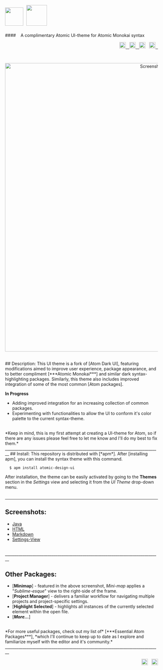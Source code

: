 <img src="https://cloud.githubusercontent.com/assets/16360374/17991222/82596480-6af1-11e6-9c96-3e2996a8be5a.png" height="60"/>&nbsp;&nbsp;<img src="https://cloud.githubusercontent.com/assets/16360374/18036928/5fbcbcdc-6d2c-11e6-9b40-3aad67379241.png" height="68"/>
--------------------------------------------------------------------------------  
####&nbsp;&nbsp;&nbsp; A complimentary Atomic UI-theme for Atomic Monokai syntax
<p align="right">
	<a href="https://atom.io/themes/atomic-design-ui">
		<img src="https://img.shields.io/apm/v/atomic-design-ui.svg?" height="21" title="Version">&nbsp;&nbsp;
	</a>  
	<a href="https://opensource.org/licenses/MIT">
		<img src="https://img.shields.io/apm/l/atomic-design-ui.svg?" height="21" title="License">&nbsp;&nbsp;
	</a>  
    <img src="https://img.shields.io/apm/dm/atomic-design-ui.svg?maxAge=2592000?" height="21" title="Downloads">&nbsp;&nbsp;
	<a href="https://atom.io/themes/atomic-design-ui">
		<img src="https://badges.frapsoft.com/os/v1/open-source.svg?v=103" height="21" title="Open Source">&nbsp;&nbsp;
	</a>
</p>
<br>
    <p align="center">
        <img src="https://cloud.githubusercontent.com/assets/16360374/18231352/9642c068-726c-11e6-857a-7e3d76293f88.png" width="950" title="Screenshot">
    </p>

<br>  
## Description:
  This UI theme is a fork of [Atom Dark UI], featuring modifications aimed to improve user experience, package appearance, and to better compliment [***Atomic Monokai***] and similar dark syntax-highlighting packages. Similarly, this theme also includes improved integration of some of the most common [Atom packages].  

**In Progress**
  * Adding improved integration for an increasing collection of common packages.
  * Experimenting with functionalities to allow the UI to conform it's color palette to the current syntax-theme.

<br>  
*Keep in mind, this is my first attempt at creating a UI-theme for Atom, so if there are any issues please feel free to let me know and I'll do my best to fix them.*  
________________________________________________________________________________
## Install:  
  This repository is distributed with [*apm*]. After [installing apm], you can install the syntax theme with this command.  

```
  $ apm install atomic-design-ui
```

  After installation, the theme can be easily activated by going to the **Themes** section in the *Settings* view and selecting it from the *UI Theme* drop-down menu.  
<br>  
________________________________________________________________________________
## Screenshots:  

  * [Java]
  * [HTML]
  * [Markdown]
  * [Settings-View]

<br>
________________________________________________________________________________

## Other Packages:

  * [**Minimap**] - featured in the above screenshot, *Mini-map* applies a "*Sublime-esque*" view to the right-side of the frame.
  * [**Project Manager**] - delivers a familiar workflow for navigating multiple projects and project-specific settings.
  * [**Highlight Selected**] - highlights all instances of the currently selected element within the open file.
  * [***More...***]

<br>
*For more useful packages, check out my list of* [***Essential Atom Packages***], *which I'll continue to keep up to date as I explore and familiarize myself with the editor and it's community.*
<br>
________________________________________________________________________________

<p align="right">
     <span class="badge-paypal"><a href="https://www.paypal.com/cgi-bin/webscr?cmd=_s-xclick&hosted_button_id=E6RKPR34SH6CU" title="Donate to this project using PayPal">
 <img src="https://img.shields.io/badge/paypal-donate-yellow.svg" height="21" title="Donate"></a></span>&nbsp;&nbsp;
   	<a href="https://gitter.im/Atomic-Design-UI/Lobby">
        <img src="https://badges.gitter.im/Atomic-Design-UI/Lobby.svg" height="21" title="Gitter">
    </a>
</p>


<!-------------------------------- Links -------------------------------------->
[Atom Dark UI]: https://github.com/atom/atom-dark-ui
[Atomic Monokai]: https://atom.io/themes/atomic-monokai-syntax
[Atom packages]: https://atom.io/packages
[packages]: https://github.com/JonSn0w/atomic-delight-ui/wiki/packages
[syntax-theme]: https://github.com/JonSn0w/atom-delight-syntax

[apm]: https://atom.io/themes
[installing apm]: https://github.com/atom/apm#installing

[Java]: https://cloud.githubusercontent.com/assets/16360374/18231369/234c6126-726d-11e6-8858-d9ed8df8e7e3.png
[HTML]: https://cloud.githubusercontent.com/assets/16360374/18231558/6cba7498-7271-11e6-9575-d4448e5910d5.png
[Markdown]: https://cloud.githubusercontent.com/assets/16360374/18231352/9642c068-726c-11e6-857a-7e3d76293f88.png
[Settings-View]: https://cloud.githubusercontent.com/assets/16360374/18231373/3048eb88-726d-11e6-9ae8-a87e24c11f67.png

[Minimap]: https://atom.io/packages/minimap
[Project Manager]: https://atom.io/packages/project-manager
[Highlight Selected]: https://atom.io/packages/highlight-selected
[More...]: https://jonsn0w.github.io/projects/2016/08/22/essential-atom-packages.html

[Essential Atom Packages]: https://jonsn0w.github.io/projects/2016/08/22/essential-atom-packages.html
